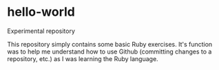 # hello-world
Experimental repository

This repository simply contains some basic Ruby exercises. 
It's function was to help me understand how to use Github (committing changes to a repository, etc.) as I was learning the
Ruby language.